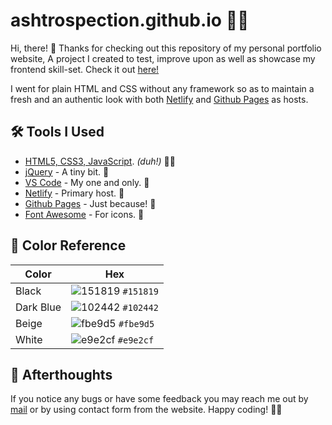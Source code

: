 # ashtrospection.github.io 🚀🔥

Hi, there! 👋 Thanks for checking out this repository of my personal portfolio website, A project I created to test, improve upon as well as showcase my frontend skill-set. Check it out [here!][website]

I went for plain HTML and CSS without any framework so as to maintain a fresh and an authentic look with both [Netlify][netlify] and [Github Pages][github pages] as hosts.

## 🛠 Tools I Used
* [HTML5, CSS3, JavaScript](https://www.w3schools.com/). *(duh!)* 🤷‍♂️
* [jQuery][jquery] - A tiny bit. 🤏
* [VS Code][vs code] - My one and only. 🖤
* [Netlify][netlify] - Primary host. 🤝
* [Github Pages][github pages] - Just because! 🙌
* [Font Awesome][font awesome] - For icons. 📱

## 🎨 Color Reference

| Color     | Hex                                                                |
| --------- | ------------------------------------------------------------------ |
| Black     | ![151819](https://via.placeholder.com/12/151819?text=+) `#151819`  |
| Dark Blue | ![102442](https://via.placeholder.com/12/102442?text=+) `#102442`  |
| Beige     | ![fbe9d5](https://via.placeholder.com/12/fbe9d5?text=+) `#fbe9d5`  |
| White     | ![e9e2cf](https://via.placeholder.com/12/e9e2cf?text=+) `#e9e2cf`  |

## 📑 Afterthoughts
If you notice any bugs or have some feedback you may reach me out by [mail](mailto:aakashjainofficial@gmail.com) or by using contact form from the website. Happy coding! 🤟😉

[website]: https://aakashjain.ml/
[netlify]: https://www.netlify.com/
[github pages]: https://pages.github.com/
[jquery]: https://jquery.com/
[vs code]: https://code.visualstudio.com/
[font awesome]: https://fontawesome.com/